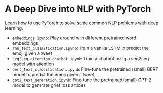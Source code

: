 # A Deep Dive into NLP with PyTorch

Learn how to use PyTorch to solve some common NLP problems with deep learning.

- `embeddings.ipynb`: Play around with different pretrained word embeddings
- `rnn_text_classification.ipynb`: Train a vanilla LSTM to predict the emoji given a tweet
- `seq2seq_attention_chatbot.ipynb`: Train a chatbot using a seq2seq model with attention
- `bert_text_classification.ipynb`: Fine-tune the pretrained (small) BERT model to predict the emoji given a tweet
- `gpt2_text_generation.ipynb`: Fine-tune the pretrained (small) GPT-2 model to generate grief loss articles

